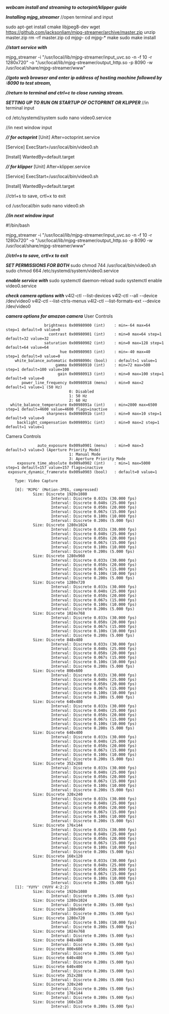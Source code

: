 ***********************webcam install and streaming to octorpint/klipper guide***********************

*********Installing mjpg_streamer*********
//open terminal and input 

sudo apt-get install cmake libjpeg8-dev
wget https://github.com/jacksonliam/mjpg-streamer/archive/master.zip
unzip master.zip
rm -rf master.zip
cd mjp*g-*
cd mjpg-*
make
sudo make install

*********//start service with********* 

mjpg_streamer -i "/usr/local/lib/mjpg-streamer/input_uvc.so -n -f 10 -r 1280x720" -o "/usr/local/lib/mjpg-streamer/output_http.so -p 8090 -w /usr/local/share/mjpg-streamer/www"

*********//goto web browser and enter ip address of hosting machine followed by :8090 to test stream,*********

*********//return to terminal and ctrl+c to close running stream.*********

*********SETTING UP TO RUN ON STARTUP OF OCTOPRINT OR KLIPPER*********
//in terminal input 

cd /etc/systemd/system
sudo nano video0.service

//in next window input 

*********// for octoprint*********
[Unit]
After=octoprint.service 

[Service]
ExecStart=/usr/local/bin/video0.sh

[Install]
WantedBy=default.target

*********// for klipper*********
[Unit]
After=klipper.service 

[Service]
ExecStart=/usr/local/bin/video0.sh

[Install]
WantedBy=default.target

//ctrl+s to save, crtl+x to exit 

cd /usr/local/bin
sudo nano video0.sh 

*********//in next window input*********

#!/bin/bash

mjpg_streamer -i "/usr/local/lib/mjpg-streamer/input_uvc.so  -n -f 10 -r 1280x720" -o "/usr/local/lib/mjpg-streamer/output_http.so -p 8090 -w /usr/local/share/mjpg-streamer/www"

*********//ctrl+s to save, crtl+x to exit*********

*********SET PERMISSIONS FOR BOTH*********
sudo chmod 744 /usr/local/bin/video0.sh
sudo chmod 664 /etc/systemd/system/video0.service

*********enable service with*********
sudo systemctl daemon-reload
sudo systemctl enable video0.service





*********check camera options with*********
v4l2-ctl --list-devices
v4l2-ctl --all --device /dev/video0
v4l2-ctl --list-ctrls-menus 
v4l2-ctl --list-formats-ext --device /dev/video0


*********camera options for amazon camera*********
User Controls

                     brightness 0x00980900 (int)    : min=-64 max=64 step=1 default=0 value=0
                       contrast 0x00980901 (int)    : min=0 max=64 step=1 default=32 value=32
                     saturation 0x00980902 (int)    : min=0 max=128 step=1 default=64 value=64
                            hue 0x00980903 (int)    : min=-40 max=40 step=1 default=0 value=0
        white_balance_automatic 0x0098090c (bool)   : default=1 value=1
                          gamma 0x00980910 (int)    : min=72 max=500 step=1 default=100 value=100
                           gain 0x00980913 (int)    : min=0 max=100 step=1 default=0 value=0
           power_line_frequency 0x00980918 (menu)   : min=0 max=2 default=1 value=1 (50 Hz)
                                0: Disabled
                                1: 50 Hz
                                2: 60 Hz
      white_balance_temperature 0x0098091a (int)    : min=2800 max=6500 step=1 default=4600 value=4600 flags=inactive
                      sharpness 0x0098091b (int)    : min=0 max=10 step=1 default=9 value=9
         backlight_compensation 0x0098091c (int)    : min=0 max=2 step=1 default=1 value=1

Camera Controls

                  auto_exposure 0x009a0901 (menu)   : min=0 max=3 default=3 value=3 (Aperture Priority Mode)
                                1: Manual Mode
                                3: Aperture Priority Mode
         exposure_time_absolute 0x009a0902 (int)    : min=1 max=5000 step=1 default=157 value=157 flags=inactive
     exposure_dynamic_framerate 0x009a0903 (bool)   : default=0 value=1

        Type: Video Capture

        [0]: 'MJPG' (Motion-JPEG, compressed)
                Size: Discrete 1920x1080
                        Interval: Discrete 0.033s (30.000 fps)
                        Interval: Discrete 0.040s (25.000 fps)
                        Interval: Discrete 0.050s (20.000 fps)
                        Interval: Discrete 0.067s (15.000 fps)
                        Interval: Discrete 0.100s (10.000 fps)
                        Interval: Discrete 0.200s (5.000 fps)
                Size: Discrete 1280x1024
                        Interval: Discrete 0.033s (30.000 fps)
                        Interval: Discrete 0.040s (25.000 fps)
                        Interval: Discrete 0.050s (20.000 fps)
                        Interval: Discrete 0.067s (15.000 fps)
                        Interval: Discrete 0.100s (10.000 fps)
                        Interval: Discrete 0.200s (5.000 fps)
                Size: Discrete 1280x960
                        Interval: Discrete 0.033s (30.000 fps)
                        Interval: Discrete 0.050s (20.000 fps)
                        Interval: Discrete 0.067s (15.000 fps)
                        Interval: Discrete 0.100s (10.000 fps)
                        Interval: Discrete 0.200s (5.000 fps)
                Size: Discrete 1280x720
                        Interval: Discrete 0.033s (30.000 fps)
                        Interval: Discrete 0.040s (25.000 fps)
                        Interval: Discrete 0.050s (20.000 fps)
                        Interval: Discrete 0.067s (15.000 fps)
                        Interval: Discrete 0.100s (10.000 fps)
                        Interval: Discrete 0.200s (5.000 fps)
                Size: Discrete 1024x768
                        Interval: Discrete 0.033s (30.000 fps)
                        Interval: Discrete 0.050s (20.000 fps)
                        Interval: Discrete 0.067s (15.000 fps)
                        Interval: Discrete 0.100s (10.000 fps)
                        Interval: Discrete 0.200s (5.000 fps)
                Size: Discrete 848x480
                        Interval: Discrete 0.033s (30.000 fps)
                        Interval: Discrete 0.040s (25.000 fps)
                        Interval: Discrete 0.050s (20.000 fps)
                        Interval: Discrete 0.067s (15.000 fps)
                        Interval: Discrete 0.100s (10.000 fps)
                        Interval: Discrete 0.200s (5.000 fps)
                Size: Discrete 800x600
                        Interval: Discrete 0.033s (30.000 fps)
                        Interval: Discrete 0.040s (25.000 fps)
                        Interval: Discrete 0.050s (20.000 fps)
                        Interval: Discrete 0.067s (15.000 fps)
                        Interval: Discrete 0.100s (10.000 fps)
                        Interval: Discrete 0.200s (5.000 fps)
                Size: Discrete 640x480
                        Interval: Discrete 0.033s (30.000 fps)
                        Interval: Discrete 0.040s (25.000 fps)
                        Interval: Discrete 0.050s (20.000 fps)
                        Interval: Discrete 0.067s (15.000 fps)
                        Interval: Discrete 0.100s (10.000 fps)
                        Interval: Discrete 0.200s (5.000 fps)
                Size: Discrete 640x400
                        Interval: Discrete 0.033s (30.000 fps)
                        Interval: Discrete 0.040s (25.000 fps)
                        Interval: Discrete 0.050s (20.000 fps)
                        Interval: Discrete 0.067s (15.000 fps)
                        Interval: Discrete 0.100s (10.000 fps)
                        Interval: Discrete 0.200s (5.000 fps)
                Size: Discrete 352x288
                        Interval: Discrete 0.033s (30.000 fps)
                        Interval: Discrete 0.040s (25.000 fps)
                        Interval: Discrete 0.050s (20.000 fps)
                        Interval: Discrete 0.067s (15.000 fps)
                        Interval: Discrete 0.100s (10.000 fps)
                        Interval: Discrete 0.200s (5.000 fps)
                Size: Discrete 320x240
                        Interval: Discrete 0.033s (30.000 fps)
                        Interval: Discrete 0.040s (25.000 fps)
                        Interval: Discrete 0.050s (20.000 fps)
                        Interval: Discrete 0.067s (15.000 fps)
                        Interval: Discrete 0.100s (10.000 fps)
                        Interval: Discrete 0.200s (5.000 fps)
                Size: Discrete 176x144
                        Interval: Discrete 0.033s (30.000 fps)
                        Interval: Discrete 0.040s (25.000 fps)
                        Interval: Discrete 0.050s (20.000 fps)
                        Interval: Discrete 0.067s (15.000 fps)
                        Interval: Discrete 0.100s (10.000 fps)
                        Interval: Discrete 0.200s (5.000 fps)
                Size: Discrete 160x120
                        Interval: Discrete 0.033s (30.000 fps)
                        Interval: Discrete 0.040s (25.000 fps)
                        Interval: Discrete 0.050s (20.000 fps)
                        Interval: Discrete 0.067s (15.000 fps)
                        Interval: Discrete 0.100s (10.000 fps)
                        Interval: Discrete 0.200s (5.000 fps)
        [1]: 'YUYV' (YUYV 4:2:2)
                Size: Discrete 1920x1080
                        Interval: Discrete 0.200s (5.000 fps)
                Size: Discrete 1280x1024
                        Interval: Discrete 0.200s (5.000 fps)
                Size: Discrete 1280x960
                        Interval: Discrete 0.200s (5.000 fps)
                Size: Discrete 1280x720
                        Interval: Discrete 0.100s (10.000 fps)
                        Interval: Discrete 0.200s (5.000 fps)
                Size: Discrete 1024x768
                        Interval: Discrete 0.200s (5.000 fps)
                Size: Discrete 848x480
                        Interval: Discrete 0.200s (5.000 fps)
                Size: Discrete 800x600
                        Interval: Discrete 0.200s (5.000 fps)
                Size: Discrete 640x480
                        Interval: Discrete 0.200s (5.000 fps)
                Size: Discrete 640x400
                        Interval: Discrete 0.200s (5.000 fps)
                Size: Discrete 352x288
                        Interval: Discrete 0.200s (5.000 fps)
                Size: Discrete 320x240
                        Interval: Discrete 0.200s (5.000 fps)
                Size: Discrete 176x144
                        Interval: Discrete 0.200s (5.000 fps)
                Size: Discrete 160x120
                        Interval: Discrete 0.200s (5.000 fps)
